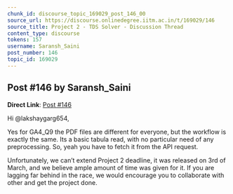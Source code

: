 ```yaml
---
chunk_id: discourse_topic_169029_post_146_00
source_url: https://discourse.onlinedegree.iitm.ac.in/t/169029/146
source_title: Project 2 - TDS Solver - Discussion Thread
content_type: discourse
tokens: 157
username: Saransh_Saini
post_number: 146
topic_id: 169029
---
```


## Post #146 by Saransh_Saini

**Direct Link**: [Post #146](https://discourse.onlinedegree.iitm.ac.in/t/169029/146)

Hi @lakshaygarg654,

Yes for GA4_Q9 the PDF files are different for everyone, but the workflow is exactly the same. Its a basic tabula read, with no particular need of any preprocessing. So, yeah you have to fetch it from the API request.

Unfortunately, we can’t extend Project 2 deadline, it was released on 3rd of March, and we believe ample amount of time was given for it. If you are lagging far behind in the race, we would encourage you to collaborate with other and get the project done.
